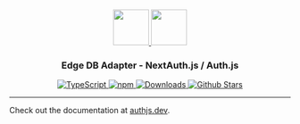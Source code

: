 <p align="center">
  <br/>
  <a href="https://authjs.dev" target="_blank">
    <img height="64px" src="https://authjs.dev/img/logo/logo-sm.png" />
  </a>
  <a href="https://www.edgedb.com/" target="_blank">
    <img height="64px" src="https://authjs.dev/img/adapters/edgedb.svg"/>
  </a>
  <h3 align="center"><b>Edge DB Adapter</b> - NextAuth.js / Auth.js</a></h3>
  <p align="center" style="align: center;">
    <a href="https://npm.im/@auth/edgedb-adapter">
      <img src="https://img.shields.io/badge/TypeScript-blue?style=flat-square" alt="TypeScript" />
    </a>
    <a href="https://npm.im/@auth/edgedb-adapter">
      <img alt="npm" src="https://img.shields.io/npm/v/@auth/edgedb-adapter?color=green&label=@auth/edgedb-adapter&style=flat-square">
    </a>
    <a href="https://www.npmtrends.com/@auth/edgedb-adapter">
      <img src="https://img.shields.io/npm/dm/@auth/edgedb-adapter?label=%20downloads&style=flat-square" alt="Downloads" />
    </a>
    <a href="https://github.com/nextauthjs/next-auth/stargazers">
      <img src="https://img.shields.io/github/stars/nextauthjs/next-auth?style=flat-square" alt="Github Stars" />
    </a>
  </p>
</p>

---

Check out the documentation at [authjs.dev](https://authjs.dev/reference/adapter/edgedb).
